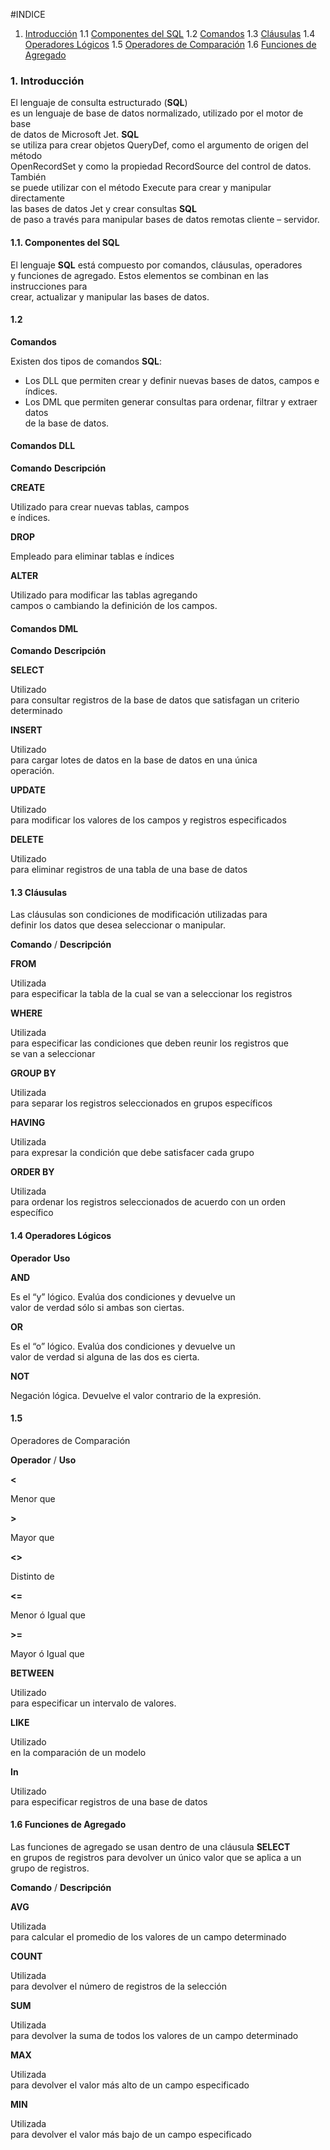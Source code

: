 #INDICE
1.   [Introducción](#introduccion) 
1.1  [Componentes del SQL](#componentes-del-sql)
1.2  [Comandos](#comandos)
1.3  [Cláusulas](#clausulas)
1.4  [Operadores Lógicos](#operadores-logicos)
1.5  [Operadores de Comparación](#operadores-de-comparacion)
1.6  [Funciones de Agregado](#funciones-de-agregado)



### 1. Introducción

El  lenguaje de consulta estructurado (****SQL****)  
es un lenguaje de base de datos normalizado, utilizado por el motor de base  
de datos de Microsoft Jet.  **SQL**  
se utiliza para crear objetos QueryDef, como el argumento de origen del método  
OpenRecordSet y como la propiedad RecordSource del control de datos. También  
se puede utilizar con el método Execute para crear y manipular directamente  
las bases de datos Jet y crear consultas  **SQL**  
de paso a través para manipular bases de datos remotas cliente – servidor.

#### 1.1. Componentes del SQL

El  lenguaje  **SQL**  está compuesto por comandos, cláusulas, operadores  
y funciones de agregado. Estos elementos se combinan en las instrucciones para  
crear, actualizar y manipular las bases de datos.

#### 1.2  
**Comandos**

Existen  dos tipos de comandos  **SQL**:

-   Los   DLL que permiten crear y definir nuevas bases de datos, campos e índices.
-   Los DML que permiten generar consultas para ordenar, filtrar y extraer datos  
    de la base de datos.

#### Comandos DLL

**Comando**  **Descripción**


**CREATE**

Utilizado para crear nuevas tablas, campos  
e índices.

**DROP**

Empleado para eliminar tablas e índices

**ALTER**

Utilizado para modificar las tablas agregando  
campos o cambiando la definición de los campos.

#### Comandos DML

**Comando**  **Descripción**

**SELECT**

Utilizado  
para consultar registros de la base de datos que satisfagan un criterio  
determinado

**INSERT**

Utilizado  
para cargar lotes de datos en la base de datos en una única  
operación.

**UPDATE**

Utilizado  
para modificar los valores de los campos y registros especificados

**DELETE**

Utilizado  
para eliminar registros de una tabla de una base de datos

#### 1.3 Cláusulas

Las cláusulas son condiciones de modificación utilizadas para  
definir los datos que desea seleccionar o manipular.

**Comando** / **Descripción**

**FROM**

Utilizada  
para especificar la tabla de la cual se van a seleccionar los registros

**WHERE**

Utilizada  
para especificar las condiciones que deben reunir los registros que  
se van a seleccionar

**GROUP  BY**

Utilizada  
para separar los registros seleccionados en grupos específicos

**HAVING**

Utilizada  
para expresar la condición que debe satisfacer cada grupo

**ORDER  BY**

Utilizada  
para ordenar los registros seleccionados de acuerdo con un orden específico

#### 1.4 Operadores Lógicos

**Operador**    **Uso**

**AND**

Es  el “y” lógico. Evalúa dos condiciones y devuelve un  
valor de verdad sólo si ambas son ciertas.

**OR**

Es  el “o” lógico. Evalúa dos condiciones y devuelve un  
valor de verdad si alguna de las dos es cierta.

**NOT**

Negación  lógica. Devuelve el valor contrario de la expresión.

#### 1.5  
Operadores de Comparación

**Operador** / **Uso**

**<**

Menor que

**>**

Mayor  que

**<>**

Distinto  de

**<=**

Menor  ó Igual que

**>=**

Mayor  ó Igual que

**BETWEEN**

Utilizado  
para especificar un intervalo de valores.

**LIKE**

Utilizado  
en la comparación de un modelo

**In**

Utilizado  
para especificar registros de una base de datos

#### 1.6 Funciones de Agregado

Las  funciones de agregado se usan dentro de una cláusula  **SELECT**  
en grupos de registros para devolver un único valor que se aplica a un  
grupo de registros.

**Comando** / **Descripción**

**AVG**

Utilizada  
para calcular el promedio de los valores de un campo determinado

**COUNT**

Utilizada  
para devolver el número de registros de la selección

**SUM**

Utilizada  
para devolver la suma de todos los valores de un campo determinado

**MAX**

Utilizada  
para devolver el valor más alto de un campo especificado

**MIN**

Utilizada  
para devolver el valor más bajo de un campo especificado
